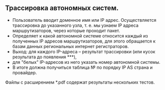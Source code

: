 ## Трассировка автономных систем. 
  * Пользователь вводит доменное имя     или IP адрес. Осуществляется трассировка до указанного узла, т. е. мы узнаем IP адреса маршрутизаторов, через которые проходит пакет. 
  * Определяет к какой автономной системе относится каждый из полученных IP адресов
    маршрутизаторов, для этого обращается к базам данных региональных интернет регистраторов.
  * Выход: для каждого IP-адреса – результат трассировки (или кусок результата до появления ***), 
  * для "белых" IP-адресов из него указать номер автономной системы.
  * В итоге должна получиться таблица № по порядку IP AS страна и провайдер.

Файлы с расширением *.pdf содержат результаты нескольких тестов.
